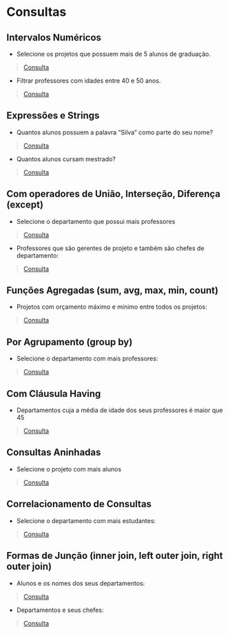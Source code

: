 # Consultas

## Intervalos Numéricos

* Selecione os projetos que possuem mais de 5 alunos de graduação.

> [Consulta](https://github.com/Kayannsoarez/Gerenciamento_Universitario/blob/main/Query/Query1.sql)

* Filtrar professores com idades entre 40 e 50 anos.

> [Consulta](https://github.com/Kayannsoarez/Gerenciamento_Universitario/blob/main/Query/Query2.sql)

## Expressões e Strings

* Quantos alunos possuem a palavra “Silva” como parte do seu nome?

> [Consulta](https://github.com/Kayannsoarez/Gerenciamento_Universitario/blob/main/Query/Query3.sql)

* Quantos alunos cursam mestrado?

> [Consulta](https://github.com/Kayannsoarez/Gerenciamento_Universitario/blob/main/Query/Query4.sql)

## Com operadores de União, Interseção, Diferença (except)

* Selecione o departamento que possui mais professores

> [Consulta](https://github.com/Kayannsoarez/Gerenciamento_Universitario/blob/main/Query/Query5.sql)

* Professores que são gerentes de projeto e também são chefes de departamento:

> [Consulta](https://github.com/Kayannsoarez/Gerenciamento_Universitario/blob/main/Query/Query6.sql)

## Funções Agregadas (sum, avg, max, min, count)

* Projetos com orçamento máximo e mínimo entre todos os projetos:

> [Consulta](https://github.com/Kayannsoarez/Gerenciamento_Universitario/blob/main/Query/Query7.sql)

## Por Agrupamento (group by)

* Selecione o departamento com mais professores:

> [Consulta](https://github.com/Kayannsoarez/Gerenciamento_Universitario/blob/main/Query/Query8.sql)

## Com Cláusula Having

* Departamentos cuja a média de idade dos seus professores é maior que 45

> [Consulta](https://github.com/Kayannsoarez/Gerenciamento_Universitario/blob/main/Query/Query9.sql)

## Consultas Aninhadas

* Selecione o projeto com mais alunos

> [Consulta](https://github.com/Kayannsoarez/Gerenciamento_Universitario/blob/main/Query/Query10.sql)

## Correlacionamento de Consultas

* Selecione o departamento com mais estudantes:

> [Consulta](https://github.com/Kayannsoarez/Gerenciamento_Universitario/blob/main/Query/Query11.sql)

## Formas de Junção (inner join, left outer join, right outer join)

* Alunos e os nomes dos seus departamentos:

> [Consulta](https://github.com/Kayannsoarez/Gerenciamento_Universitario/blob/main/Query/Query12.sql)

* Departamentos e seus chefes:

> [Consulta](https://github.com/Kayannsoarez/Gerenciamento_Universitario/blob/main/Query/Query13.sql)




